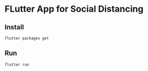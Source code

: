 # FLutter App for Social Distancing

## Install 

```
flutter packages get
```

## Run

```
flutter run
```
